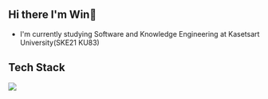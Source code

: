 ## Hi there I'm Win👋
- I'm currently studying Software and Knowledge Engineering at Kasetsart University(SKE21 KU83)

## Tech Stack
<img src="https://img.shields.io/badge/-Python-646464?style=flat&logo=python&logoColor=FFFFFF">
